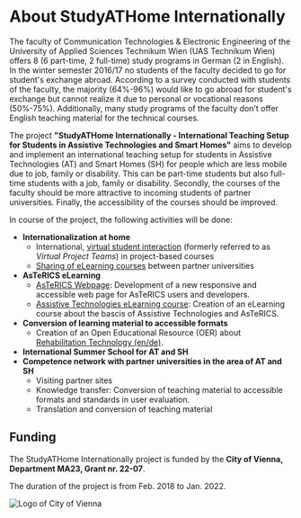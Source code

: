 # About StudyATHome Internationally

The faculty of Communication Technologies & Electronic Engineering of the University of Applied Sciences Technikum Wien (UAS Technikum Wien) offers 8 (6 part-time, 2 full-time) study programs in German (2 in English). In the winter semester 2016/17 no students of the faculty decided to go for student's exchange abroad. According to a survey conducted with students of the faculty, the majority (64%-96%) would like to go abroad for student's exchange but cannot realize it due to personal or vocational reasons (50%-75%). Additionally, many study programs of the faculty don't offer English teaching material for the technical courses.

The project **"StudyATHome Internationally - International Teaching Setup for Students in Assistive Technologies and Smart Homes"** aims to develop and implement an international teaching setup for students in Assistive Technologies (AT) and Smart Homes (SH) for people which are less mobile due to job, family or disability. This can be part-time students but also full-time students with a job, family or disability. Secondly, the courses of the faculty should be more attractive to incoming students of partner universities. Finally, the accessibility of the courses should be improved.

In course of the project, the following activities will be done:

* **Internationalization at home**
  * International, [virtual student interaction](/virtual-student-interaction/) (formerly referred to as _Virtual Project Teams_) in project-based courses
  * [Sharing of eLearning courses](../e-learning-sharing/) between partner universities
* **AsTeRICS eLearning**
  * [AsTeRICS Webpage](https://www.asterics.eu): Development of a new responsive and accessible web page for AsTeRICS users and developers.
  * [Assistive Technologies eLearning course](../courses/assistive-technologies-basics/): Creation of an eLearning course about the bascis of Assistive Technologies and AsTeRICS.
* **Conversion of learning material to accessible formats**
  * Creation of an Open Educational Resource (OER) about [Rehabilitation Technology (en/de)](https://rehatec.studyathome.technikum-wien.at/). 
* **International Summer School for AT and SH**
* **Competence network with partner universities in the area of AT and SH**
  * Visiting partner sites
  * Knowledge transfer: Conversion of teaching material to accessible formats and standards in user evaluation.
  * Translation and conversion of teaching material

## Funding

The StudyATHome Internationally project is funded by the **City of Vienna, Department MA23, Grant nr. 22-07**.

The duration of the project is from Feb. 2018 to Jan. 2022.

![Logo of City of Vienna](../.vuepress/public/assets/img/logos/ma23_funded.png "Logo of the City of Vienna")
